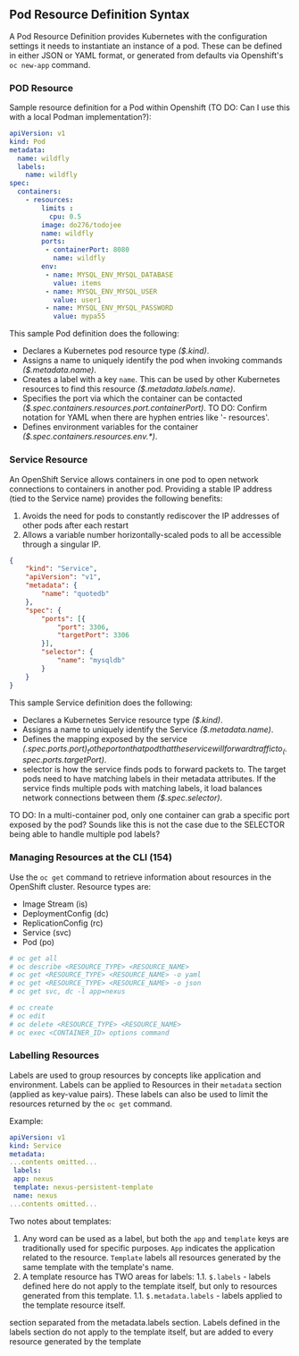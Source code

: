 ## Pod Resource Definition Syntax
A Pod Resource Definition provides Kubernetes with the configuration settings it needs to instantiate an instance of a pod. These can be defined in either JSON or YAML format, or generated from defaults via Openshift's `oc new-app` command.

### POD Resource
Sample resource definition for a Pod within Openshift (TO DO: Can I use this with a local Podman implementation?):
```yaml
apiVersion: v1
kind: Pod
metadata:
  name: wildfly
  labels:
    name: wildfly
spec:
  containers:
    - resources:
        limits :
          cpu: 0.5
        image: do276/todojee
        name: wildfly
        ports:
         - containerPort: 8080
           name: wildfly
        env:
         - name: MYSQL_ENV_MYSQL_DATABASE
           value: items
         - name: MYSQL_ENV_MYSQL_USER
           value: user1
         - name: MYSQL_ENV_MYSQL_PASSWORD
           value: mypa55
```

This sample Pod definition does the following:
* Declares a Kubernetes pod resource type _($.kind)_.
* Assigns a name to uniquely identify the pod when invoking commands _($.metadata.name)_.
* Creates a label with a key `name`. This can be used by other Kubernetes resources to find this resource _($.metadata.labels.name)_.
* Specifies the port via which the container can be contacted _($.spec.containers.resources.port.containerPort)_.  TO DO: Confirm notation for YAML when there are hyphen entries like '- resources'.
* Defines environment variables for the container _($.spec.containers.resources.env.*)_.

### Service Resource
An OpenShift Service allows containers in one pod to open network connections to containers in another pod. Providing a stable IP address (tied to the Service name) provides the following benefits:
1. Avoids the need for pods to constantly rediscover the IP addresses of other pods after each restart
1. Allows a variable number horizontally-scaled pods to all be accessible through a singular IP.
```json
{
	"kind": "Service",
	"apiVersion": "v1",
	"metadata": {
		"name": "quotedb"
	},
	"spec": {
		"ports": [{
			"port": 3306,
			"targetPort": 3306
		}],
		"selector": {
			"name": "mysqldb"
		}
	}
}
```

This sample Service definition does the following:
* Declares a Kubernetes Service resource type _($.kind)_.
* Assigns a name to uniquely identify the Service _($.metadata.name)_.
* Defines the mapping exposed by the service _($.spec.ports.port)_ to the port on that pod that the service will forward traffic to _($.spec.ports.targetPort)_.
* selector is how the service finds pods to forward packets to. The target pods need to have matching labels in their metadata attributes. If the service finds multiple pods with matching labels, it load balances network connections between them _($.spec.selector)_.

TO DO: In a multi-container pod, only one container can grab a specific port exposed by the pod? Sounds like this is not the case due to the SELECTOR being able to handle multiple pod labels?

### Managing Resources at the CLI (154)
Use the `oc get` command to retrieve information about resources in the OpenShift cluster. Resource types are:
* Image Stream (is)
* DeploymentConfig (dc)
* ReplicationConfig (rc)
* Service (svc)
* Pod (po)

```bash
# oc get all
# oc describe <RESOURCE_TYPE> <RESOURCE_NAME>
# oc get <RESOURCE_TYPE> <RESOURCE_NAME> -o yaml
# oc get <RESOURCE_TYPE> <RESOURCE_NAME> -o json
# oc get svc, dc -l app=nexus

# oc create
# oc edit
# oc delete <RESOURCE_TYPE> <RESOURCE_NAME>
# oc exec <CONTAINER_ID> options command
```

### Labelling Resources
Labels are used to group resources by concepts like application and environment. Labels can be applied to Resources in their `metadata` section (applied as key-value pairs). These labels can also be used to limit the resources returned by the `oc get` command.

Example:
```yaml
apiVersion: v1
kind: Service
metadata:
...contents omitted...
 labels:
 app: nexus
 template: nexus-persistent-template
 name: nexus
...contents omitted...
```

Two notes about templates:
1. Any word can be used as a label, but both the `app` and `template` keys are traditionally used for specific purposes. `App` indicates the application related
to the resource. `Template` labels all resources generated by the same template with the template's name.
1. A template resource has TWO areas for labels:
    1.1. `$.labels` - labels defined here do not apply to the template itself, but only to resources generated from this template.
    1.1. `$.metadata.labels` - labels applied to the template resource itself.


section separated from the metadata.labels section. Labels defined in the labels
section do not apply to the template itself, but are added to every resource generated by the
template
